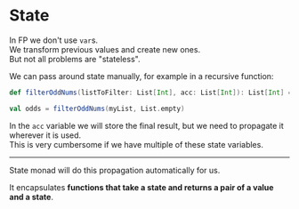 
# State

In FP we don't use `var`s.  
We transform previous values and create new ones.  
But not all problems are "stateless".

We can pass around state manually, for example in a recursive function:
```scala
def filterOddNums(listToFilter: List[Int], acc: List[Int]): List[Int] = ...

val odds = filterOddNums(myList, List.empty)
```
In the `acc` variable we will store the final result, but we need to propagate it wherever it is used.  
This is very cumbersome if we have multiple of these state variables.

---
State monad will do this propagation automatically for us.

It encapsulates **functions that take a state and returns a pair of a value and a state**.  












